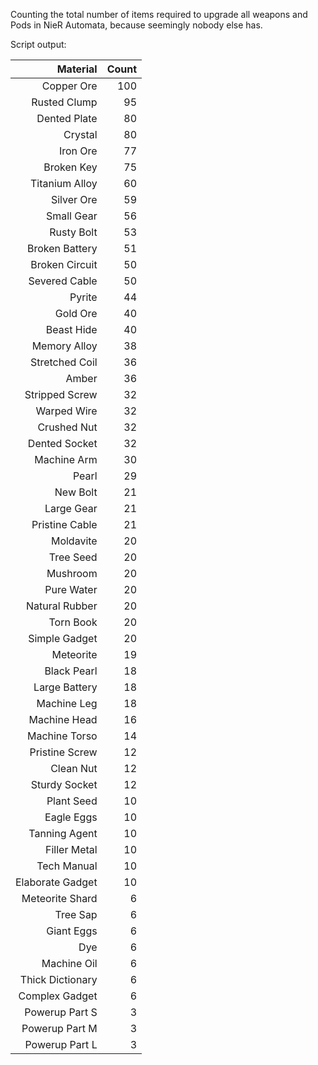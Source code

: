 Counting the total number of items required to upgrade all weapons and Pods in NieR Automata, because seemingly nobody else has.

Script output:

| Material | Count |
| ---:| ---:|
|       Copper Ore | 100 |
|     Rusted Clump |  95 |
|     Dented Plate |  80 |
|          Crystal |  80 |
|         Iron Ore |  77 |
|       Broken Key |  75 |
|   Titanium Alloy |  60 |
|       Silver Ore |  59 |
|       Small Gear |  56 |
|       Rusty Bolt |  53 |
|   Broken Battery |  51 |
|   Broken Circuit |  50 |
|    Severed Cable |  50 |
|           Pyrite |  44 |
|         Gold Ore |  40 |
|       Beast Hide |  40 |
|     Memory Alloy |  38 |
|   Stretched Coil |  36 |
|            Amber |  36 |
|   Stripped Screw |  32 |
|      Warped Wire |  32 |
|      Crushed Nut |  32 |
|    Dented Socket |  32 |
|      Machine Arm |  30 |
|            Pearl |  29 |
|         New Bolt |  21 |
|       Large Gear |  21 |
|   Pristine Cable |  21 |
|        Moldavite |  20 |
|        Tree Seed |  20 |
|         Mushroom |  20 |
|       Pure Water |  20 |
|   Natural Rubber |  20 |
|        Torn Book |  20 |
|    Simple Gadget |  20 |
|        Meteorite |  19 |
|      Black Pearl |  18 |
|    Large Battery |  18 |
|      Machine Leg |  18 |
|     Machine Head |  16 |
|    Machine Torso |  14 |
|   Pristine Screw |  12 |
|        Clean Nut |  12 |
|    Sturdy Socket |  12 |
|       Plant Seed |  10 |
|       Eagle Eggs |  10 |
|    Tanning Agent |  10 |
|     Filler Metal |  10 |
|      Tech Manual |  10 |
| Elaborate Gadget |  10 |
|  Meteorite Shard |   6 |
|         Tree Sap |   6 |
|       Giant Eggs |   6 |
|              Dye |   6 |
|      Machine Oil |   6 |
| Thick Dictionary |   6 |
|   Complex Gadget |   6 |
|   Powerup Part S |   3 |
|   Powerup Part M |   3 |
|   Powerup Part L |   3 |